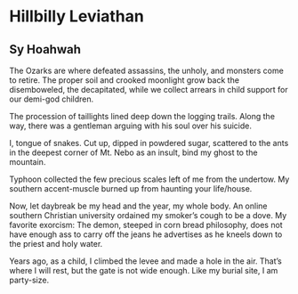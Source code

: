 # Hillbilly Leviathan
## Sy Hoahwah
The Ozarks are where defeated assassins, the unholy,
and monsters come to retire.
The proper soil and crooked moonlight grow back
the disemboweled, the decapitated,
while we collect arrears in child support for our demi-god children.

The procession of taillights lined deep down the logging trails.
Along the way, there was a gentleman arguing with his soul
over his suicide.

I, tongue of snakes.
Cut up, dipped in powdered sugar,
scattered to the ants in the deepest corner of Mt. Nebo
as an insult, bind my ghost to the mountain.

Typhoon collected the few precious scales left of me
from the undertow.
My southern accent-muscle burned up
from haunting your life/house.

Now, let daybreak be my head and the year, my whole body.
An online southern Christian university ordained my smoker’s
cough to be a dove.
My favorite exorcism:
The demon, steeped in corn bread philosophy,
does not have enough ass to carry off the jeans he advertises
as he kneels down to the priest and holy water.

Years ago, as a child, I climbed the levee and made a hole in the air.
That’s where I will rest, but the gate is not wide enough.
Like my burial site, I am party-size.